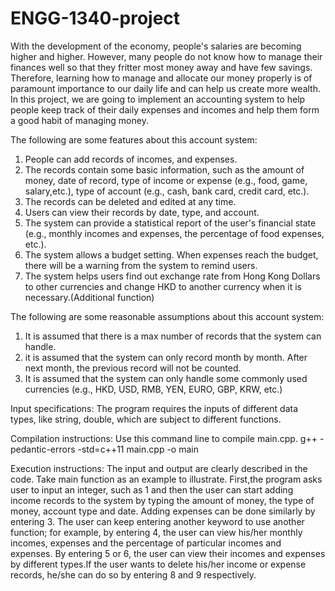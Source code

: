 # ENGG-1340-project
With the development of the economy, people's salaries are becoming higher and higher. However, many people do not know how to manage their finances well so that they fritter most money away and have few savings. Therefore, learning how to manage and allocate our money properly is of paramount importance to our daily life and can help us create more wealth. In this project, we are going to implement an accounting system to help people keep track of their daily expenses and incomes and help them form a good habit of managing money.

The following are some features about this account system:
1. People can add records of incomes, and expenses.
2. The records contain some basic information, such as the amount of money, date of record, type of income or expense (e.g., food, game, salary,etc.), type of account (e.g., cash, bank card, credit card, etc.).
3. The records can be deleted and edited at any time.
4. Users can view their records by date, type, and account.
5. The system can provide a statistical report of the user's financial state (e.g., monthly incomes and expenses, the percentage of food expenses, etc.).
6. The system allows a budget setting. When expenses reach the budget, there will be a warning from the system to remind users.
7. The system helps users find out exchange rate from Hong Kong Dollars to other currencies and change HKD to another currency when it is necessary.(Additional function) 

The following are some reasonable assumptions about this account system:
1. It is assumed that there is a max number of records that the system can handle.
2. it is assumed that the system can only record month by month. After next month, the previous record will not be counted.
3. It is assumed that the system can only handle some commonly used currencies (e.g., HKD, USD, RMB, YEN, EURO, GBP, KRW, etc.)

Input specifications:
The program requires the inputs of different data types, like string, double, which are subject to different functions.

Compilation instructions:
Use this command line to compile main.cpp.
g++ -pedantic-errors -std=c++11 main.cpp -o main

Execution instructions:
The input and output are clearly described in the code. Take main function as an example to illustrate. First,the program asks user to input an integer, such as 1 and then the user can start adding income records to the system by typing the amount of money, the type of money, account type and date. Adding expenses can be done similarly by entering 3. The user can keep entering another keyword to use another function; for example, by entering 4, the user can view his/her monthly incomes, expenses and the percentage of particular incomes and expenses. By entering 5 or 6, the user can view their incomes and expenses by different types.If the user wants to delete his/her income or expense records, he/she can do so by entering 8 and 9 respectively.
